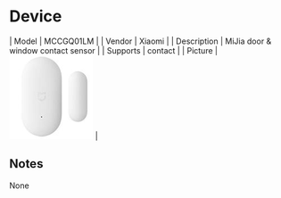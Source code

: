 
# Device

| Model | MCCGQ01LM  |
| Vendor  | Xiaomi  |
| Description | MiJia door & window contact sensor |
| Supports | contact |
| Picture | ![../images/devices/MCCGQ01LM.jpg](../images/devices/MCCGQ01LM.jpg) |

## Notes

None

